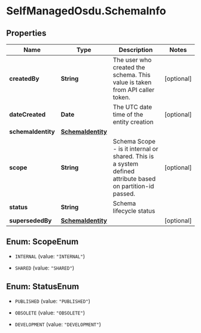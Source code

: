 # SelfManagedOsdu.SchemaInfo

## Properties
Name | Type | Description | Notes
------------ | ------------- | ------------- | -------------
**createdBy** | **String** | The user who created the schema. This value is taken from API caller token. | [optional] 
**dateCreated** | **Date** | The UTC date time of the entity creation | [optional] 
**schemaIdentity** | [**SchemaIdentity**](SchemaIdentity.md) |  | 
**scope** | **String** | Schema Scope - is it internal or shared. This is a system defined attribute based on partition-id passed. | [optional] 
**status** | **String** | Schema lifecycle status | 
**supersededBy** | [**SchemaIdentity**](SchemaIdentity.md) |  | [optional] 


<a name="ScopeEnum"></a>
## Enum: ScopeEnum


* `INTERNAL` (value: `"INTERNAL"`)

* `SHARED` (value: `"SHARED"`)




<a name="StatusEnum"></a>
## Enum: StatusEnum


* `PUBLISHED` (value: `"PUBLISHED"`)

* `OBSOLETE` (value: `"OBSOLETE"`)

* `DEVELOPMENT` (value: `"DEVELOPMENT"`)




